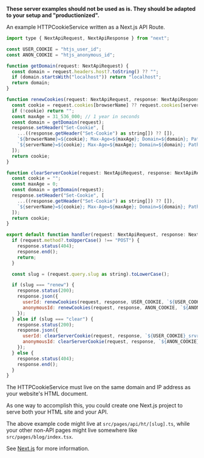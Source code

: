 **These server examples should not be used as is. They should be adapted to your setup and "productionized".**

An example HTTPCookieService written as a Next.js API Route.

```Javascript
import type { NextApiRequest, NextApiResponse } from "next";

const USER_COOKIE = "htjs_user_id";
const ANON_COOKIE = "htjs_anonymous_id";

function getDomain(request: NextApiRequest) {
  const domain = request.headers.host?.toString() ?? "";
  if (domain.startsWith("localhost")) return "localhost";
  return domain;
}

function renewCookies(request: NextApiRequest, response: NextApiResponse, browserName: string, serverName: string) {
  const cookie = request.cookies[browserName] ?? request.cookies[serverName];
  if (!cookie) return "";
  const maxAge = 31_536_000; // 1 year in seconds
  const domain = getDomain(request);
  response.setHeader("Set-Cookie", [
    ...((response.getHeader("Set-Cookie") as string[]) ?? []),
    `${browserName}=${cookie}; Max-Age=${maxAge}; Domain=${domain}; Path=/; SameSite=Lax;`,
    `${serverName}=${cookie}; Max-Age=${maxAge}; Domain=${domain}; Path=/; SameSite=Lax; httpOnly=true;`,
  ]);
  return cookie;
}

function clearServerCookie(request: NextApiRequest, response: NextApiResponse, serverName: string) {
  const cookie = "";
  const maxAge = 0;
  const domain = getDomain(request);
  response.setHeader("Set-Cookie", [
    ...((response.getHeader("Set-Cookie") as string[]) ?? []),
    `${serverName}=${cookie}; Max-Age=${maxAge}; Domain=${domain}; Path=/; SameSite=Lax; httpOnly;`,
  ]);
  return cookie;
}

export default function handler(request: NextApiRequest, response: NextApiResponse) {
  if (request.method?.toUpperCase() !== "POST") {
    response.status(404);
    response.end();
    return;
  }

  const slug = (request.query.slug as string).toLowerCase();

  if (slug === "renew") {
    response.status(200);
    response.json({
      userId: renewCookies(request, response, USER_COOKIE, `${USER_COOKIE}_srvr`),
      anonymousId: renewCookies(request, response, ANON_COOKIE, `${ANON_COOKIE}_srvr`),
    });
  } else if (slug === "clear") {
    response.status(200);
    response.json({
      userId: clearServerCookie(request, response, `${USER_COOKIE}_srvr`),
      anonymousId: clearServerCookie(request, response, `${ANON_COOKIE}_srvr`),
    });
  } else {
    response.status(404);
    response.end();
  }
}
```

The HTTPCookieService must live on the same domain and IP address as your website's HTML document.

As one way to accomplish this, you could create one Next.js project to serve both your HTML site and your API.

The above example code might live at `src/pages/api/ht/[slug].ts`, while your other non-API pages might live somewhere like `src/pages/blog/index.tsx`.

See [Next.js](https://nextjs.org/docs) for more information.
